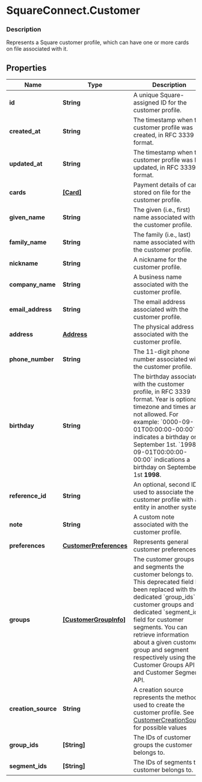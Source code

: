 # SquareConnect.Customer

### Description

Represents a Square customer profile, which can have one or more cards on file associated with it.

## Properties
Name | Type | Description | Notes
------------ | ------------- | ------------- | -------------
**id** | **String** | A unique Square-assigned ID for the customer profile. | [optional] 
**created_at** | **String** | The timestamp when the customer profile was created, in RFC 3339 format. | [optional] 
**updated_at** | **String** | The timestamp when the customer profile was last updated, in RFC 3339 format. | [optional] 
**cards** | [**[Card]**](Card.md) | Payment details of cards stored on file for the customer profile. | [optional] 
**given_name** | **String** | The given (i.e., first) name associated with the customer profile. | [optional] 
**family_name** | **String** | The family (i.e., last) name associated with the customer profile. | [optional] 
**nickname** | **String** | A nickname for the customer profile. | [optional] 
**company_name** | **String** | A business name associated with the customer profile. | [optional] 
**email_address** | **String** | The email address associated with the customer profile. | [optional] 
**address** | [**Address**](Address.md) | The physical address associated with the customer profile. | [optional] 
**phone_number** | **String** | The 11-digit phone number associated with the customer profile. | [optional] 
**birthday** | **String** | The birthday associated with the customer profile, in RFC 3339 format. Year is optional, timezone and times are not allowed. For example: &#x60;0000-09-01T00:00:00-00:00&#x60; indicates a birthday on September 1st. &#x60;1998-09-01T00:00:00-00:00&#x60; indications a birthday on September 1st __1998__. | [optional] 
**reference_id** | **String** | An optional, second ID used to associate the customer profile with an entity in another system. | [optional] 
**note** | **String** | A custom note associated with the customer profile. | [optional] 
**preferences** | [**CustomerPreferences**](CustomerPreferences.md) | Represents general customer preferences. | [optional] 
**groups** | [**[CustomerGroupInfo]**](CustomerGroupInfo.md) | The customer groups and segments the customer belongs to. This deprecated field has been replaced with  the dedicated &#x60;group_ids&#x60; for customer groups and the dedicated &#x60;segment_ids&#x60; field for customer segments. You can retrieve information about a given customer group and segment respectively using the Customer Groups API and Customer Segments API. | [optional] [deprecated]
**creation_source** | **String** | A creation source represents the method used to create the customer profile. See [CustomerCreationSource](#type-customercreationsource) for possible values | [optional] 
**group_ids** | **[String]** | The IDs of customer groups the customer belongs to. | [optional] 
**segment_ids** | **[String]** | The IDs of segments the customer belongs to. | [optional] 


